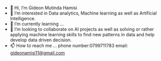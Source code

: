 - 👋 Hi, I’m Gideon Mutinda Hamisi
- 👀 I’m interested in Data analytics, Machine learning as well as Artificial Intelligence.
- 🌱 I’m currently learning ...
- 💞️ I’m looking to collaborate on AI projects as well as solving or rather applying machine learning 
      skills to find new patterns in data and help develop data driven decision.
- 📫 How to reach me ... phone number:0799711783 email: gideonamisi11@gmail.com

<!---
Ghamisi/Ghamisi is a ✨ special ✨ repository because its `README.md` (this file) appears on your GitHub profile.
You can click the Preview link to take a look at your changes.
--->
